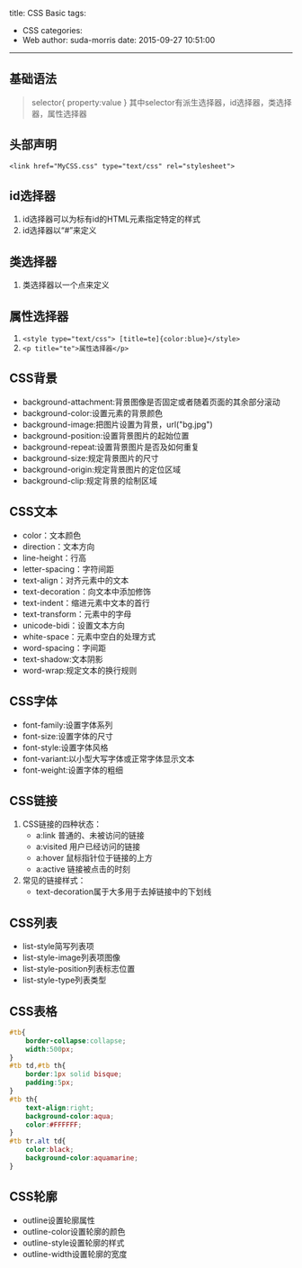 title: CSS Basic
tags:
  - CSS
categories:
  - Web
author: suda-morris
date: 2015-09-27 10:51:00
---
## 基础语法
> selector{
> property:value
> }
其中selector有派生选择器，id选择器，类选择器，属性选择器

## 头部声明
`<link href="MyCSS.css" type="text/css" rel="stylesheet">`

## id选择器
1. id选择器可以为标有id的HTML元素指定特定的样式
2. id选择器以“#”来定义

## 类选择器
1. 类选择器以一个点来定义

## 属性选择器
1. `<style type="text/css"> [title=te]{color:blue}</style>`
2. `<p title="te">属性选择器</p>`

## CSS背景
* background-attachment:背景图像是否固定或者随着页面的其余部分滚动
* background-color:设置元素的背景颜色
* background-image:把图片设置为背景，url("bg.jpg")
* background-position:设置背景图片的起始位置
* background-repeat:设置背景图片是否及如何重复
* background-size:规定背景图片的尺寸
* background-origin:规定背景图片的定位区域
* background-clip:规定背景的绘制区域

## CSS文本
* color：文本颜色
* direction：文本方向
* line-height：行高
* letter-spacing：字符间距
* text-align：对齐元素中的文本
* text-decoration：向文本中添加修饰
* text-indent：缩进元素中文本的首行
* text-transform：元素中的字母
* unicode-bidi：设置文本方向
* white-space：元素中空白的处理方式
* word-spacing：字间距
* text-shadow:文本阴影
* word-wrap:规定文本的换行规则

## CSS字体
* font-family:设置字体系列
* font-size:设置字体的尺寸
* font-style:设置字体风格
* font-variant:以小型大写字体或正常字体显示文本
* font-weight:设置字体的粗细

## CSS链接
1. CSS链接的四种状态：
	* a:link 普通的、未被访问的链接
	* a:visited 用户已经访问的链接
	* a:hover 鼠标指针位于链接的上方
	* a:active 链接被点击的时刻
2. 常见的链接样式：
	* text-decoration属于大多用于去掉链接中的下划线

## CSS列表
* list-style简写列表项
* list-style-image列表项图像
* list-style-position列表标志位置
* list-style-type列表类型

## CSS表格
```css
#tb{
	border-collapse:collapse;
	width:500px;
}
#tb td,#tb th{
	border:1px solid bisque;
	padding:5px;
}
#tb th{
	text-align:right;
	background-color:aqua;
	color:#FFFFFF;
}
#tb tr.alt td{
	color:black;
	background-color:aquamarine;
}
```

## CSS轮廓
* outline设置轮廓属性
* outline-color设置轮廓的颜色
* outline-style设置轮廓的样式
* outline-width设置轮廓的宽度
